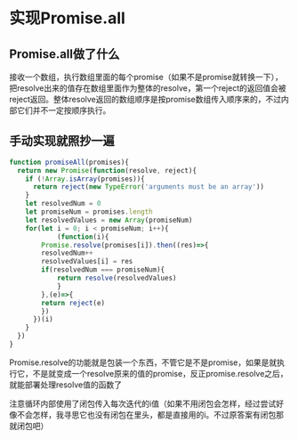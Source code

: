 # 实现Promise.all

## Promise.all做了什么

接收一个数组，执行数组里面的每个promise（如果不是promise就转换一下），把resolve出来的值存在数组里面作为整体的resolve，第一个reject的返回值会被reject返回。整体resolve返回的数组顺序是按promise数组传入顺序来的，不过内部它们并不一定按顺序执行。

## 手动实现就照抄一遍

```js
function promiseAll(promises){
  return new Promise(function(resolve, reject){
    if (!Array.isArray(promises)){
      return reject(new TypeError('arguments must be an array'))
    }
    let resolvedNum = 0
    let promiseNum = promises.length
    let resolvedValues = new Array(promiseNum)
    for(let i = 0; i < promiseNum; i++){
			(function(i){
        Promise.resolve(promises[i]).then((res)=>{
        resolvedNum++
        resolvedValues[i] = res
        if(resolvedNum === promiseNum){
          	return resolve(resolvedValues)
        	}
      	},(e)=>{
        return reject(e)
      	})
      })(i)
    }
  })
}
```

Promise.resolve的功能就是包装一个东西，不管它是不是promise，如果是就执行它，不是就变成一个resolve原来的值的promise，反正promise.resolve之后，就能部署处理resolve值的函数了

注意循环内部使用了闭包传入每次迭代的i值（如果不用闭包会怎样，经过尝试好像不会怎样，我寻思它也没有闭包在里头，都是直接用的i。不过原答案有闭包那就闭包吧）